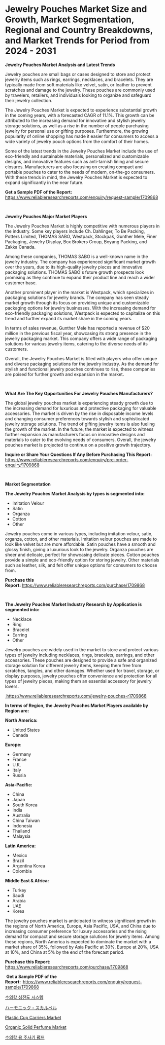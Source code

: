 <p><h1>Jewelry Pouches Market Size and Growth, Market Segmentation, Regional and Country Breakdowns, and Market Trends for Period from 2024 -  2031</h1></p><p><strong>Jewelry Pouches Market Analysis and Latest Trends</strong></p>
<p><p>Jewelry pouches are small bags or cases designed to store and protect jewelry items such as rings, earrings, necklaces, and bracelets. They are typically made from soft materials like velvet, satin, or leather to prevent scratches and damage to the jewelry. These pouches are commonly used by travelers, retailers, and individuals looking to organize and safeguard their jewelry collection.</p><p>The Jewelry Pouches Market is expected to experience substantial growth in the coming years, with a forecasted CAGR of 11.1%. This growth can be attributed to the increasing demand for innovative and stylish jewelry storage solutions, as well as a rise in the number of people purchasing jewelry for personal use or gifting purposes. Furthermore, the growing popularity of online shopping has made it easier for consumers to access a wide variety of jewelry pouch options from the comfort of their homes.</p><p>Some of the latest trends in the Jewelry Pouches Market include the use of eco-friendly and sustainable materials, personalized and customizable designs, and innovative features such as anti-tarnish lining and secure closures. Manufacturers are also focusing on creating compact and portable pouches to cater to the needs of modern, on-the-go consumers. With these trends in mind, the Jewelry Pouches Market is expected to expand significantly in the near future.</p></p>
<p><strong>Get a Sample PDF of the Report:&nbsp;</strong> <a href="https://www.reliableresearchreports.com/enquiry/request-sample/1709868">https://www.reliableresearchreports.com/enquiry/request-sample/1709868</a></p>
<p>&nbsp;</p>
<p><strong>Jewelry Pouches Major Market Players</strong></p>
<p><p>The Jewelry Pouches Market is highly competitive with numerous players in the industry. Some key players include Ch. Dahlinger, To Be Packing, Potters Limited, THOMAS SABO, Westpack, Stockpak, Gunther Mele, Finer Packaging, Jewelry Display, Box Brokers Group, Boyang Packing, and Zakka Canada.</p><p>Among these companies, THOMAS SABO is a well-known name in the jewelry industry. The company has experienced significant market growth over the years, due to its high-quality jewelry pieces and innovative packaging solutions. THOMAS SABO's future growth prospects look promising as they continue to expand their product line and reach a wider customer base.</p><p>Another prominent player in the market is Westpack, which specializes in packaging solutions for jewelry brands. The company has seen steady market growth through its focus on providing unique and customizable packaging options for jewelry businesses. With the increasing demand for eco-friendly packaging solutions, Westpack is expected to capitalize on this trend and further expand its market share in the coming years.</p><p>In terms of sales revenue, Gunther Mele has reported a revenue of $20 million in the previous fiscal year, showcasing its strong presence in the jewelry packaging market. This company offers a wide range of packaging solutions for various jewelry items, catering to the diverse needs of its customers.</p><p>Overall, the Jewelry Pouches Market is filled with players who offer unique and diverse packaging solutions for the jewelry industry. As the demand for stylish and functional jewelry pouches continues to rise, these companies are poised for further growth and expansion in the market.</p></p>
<p>&nbsp;</p>
<p><strong>What Are The Key Opportunities For Jewelry Pouches Manufacturers?</strong></p>
<p><p>The global jewelry pouches market is experiencing steady growth due to the increasing demand for luxurious and protective packaging for valuable accessories. The market is driven by the rise in disposable income levels and changing consumer preferences towards stylish and sophisticated jewelry storage solutions. The trend of gifting jewelry items is also fueling the growth of the market. In the future, the market is expected to witness further expansion as manufacturers focus on innovative designs and materials to cater to the evolving needs of consumers. Overall, the jewelry pouches market is projected to continue on a positive growth trajectory.</p></p>
<p><strong>Inquire or Share Your Questions If Any Before Purchasing This Report:</strong> <a href="https://www.reliableresearchreports.com/enquiry/pre-order-enquiry/1709868">https://www.reliableresearchreports.com/enquiry/pre-order-enquiry/1709868</a></p>
<p>&nbsp;</p>
<p><strong>Market Segmentation</strong></p>
<p><strong>The Jewelry Pouches Market Analysis by types is segmented into:</strong></p>
<p><ul><li>Imitation Velour</li><li>Satin</li><li>Organza</li><li>Cotton</li><li>Other</li></ul></p>
<p><p>Jewelry pouches come in various types, including imitation velour, satin, organza, cotton, and other materials. Imitation velour pouches are made to look like velvet but are more affordable. Satin pouches have a smooth and glossy finish, giving a luxurious look to the jewelry. Organza pouches are sheer and delicate, perfect for showcasing delicate pieces. Cotton pouches provide a simple and eco-friendly option for storing jewelry. Other materials such as leather, silk, and felt offer unique options for consumers to choose from.</p></p>
<p><strong>Purchase this Report:&nbsp;</strong><a href="https://www.reliableresearchreports.com/purchase/1709868">https://www.reliableresearchreports.com/purchase/1709868</a></p>
<p>&nbsp;</p>
<p><strong>The Jewelry Pouches Market Industry Research by Application is segmented into:</strong></p>
<p><ul><li>Necklace</li><li>Ring</li><li>Bracelet</li><li>Earring</li><li>Other</li></ul></p>
<p><p>Jewelry pouches are widely used in the market to store and protect various types of jewelry including necklaces, rings, bracelets, earrings, and other accessories. These pouches are designed to provide a safe and organized storage solution for different jewelry items, keeping them free from scratches, tangles, and other damages. Whether used for travel, storage, or display purposes, jewelry pouches offer convenience and protection for all types of jewelry pieces, making them an essential accessory for jewelry lovers.</p></p>
<p><a href="https://www.reliableresearchreports.com/jewelry-pouches-r1709868">&nbsp;https://www.reliableresearchreports.com/jewelry-pouches-r1709868</a></p>
<p><strong>In terms of Region, the Jewelry Pouches Market Players available by Region are:</strong></p>
<p>
    <p> <strong> North America: </strong>
        <ul>
            <li>United States</li>
            <li>Canada</li>
        </ul>
        </p> 
    <p> <strong> Europe: </strong>
        <ul>
            <li>Germany</li>
            <li>France</li>
            <li>U.K.</li>
            <li>Italy</li>
            <li>Russia</li>
        </ul>
        </p> 
    <p> <strong> Asia-Pacific: </strong>
        <ul>
            <li>China</li>
            <li>Japan</li>
            <li>South Korea</li>
            <li>India</li>
            <li>Australia</li>
            <li>China Taiwan</li>
            <li>Indonesia</li>
            <li>Thailand</li>
            <li>Malaysia</li>
        </ul>
        </p> 
    <p> <strong> Latin America: </strong>
        <ul>
            <li>Mexico</li>
            <li>Brazil</li>
            <li>Argentina Korea</li>
            <li>Colombia</li>
        </ul>
        </p> 
    <p> <strong> Middle East & Africa: </strong>
        <ul>
            <li>Turkey</li>
            <li>Saudi</li>
            <li>Arabia</li>
            <li>UAE</li>
            <li>Korea</li>
        </ul>
    </p>
    </p>
<p><p>The jewelry pouches market is anticipated to witness significant growth in the regions of North America, Europe, Asia Pacific, USA, and China due to increasing consumer preference for luxury accessories and the rising demand for compact and secure storage solutions for jewelry items. Among these regions, North America is expected to dominate the market with a market share of 35%, followed by Asia Pacific at 30%, Europe at 20%, USA at 10%, and China at 5% by the end of the forecast period.</p></p>
<p><strong>Purchase this Report: </strong><a href="https://www.reliableresearchreports.com/purchase/1709868">https://www.reliableresearchreports.com/purchase/1709868</a></p>
<p>&nbsp;<strong>Get a Sample PDF of the Report:&nbsp;&nbsp;</strong><a href="https://www.reliableresearchreports.com/enquiry/request-sample/1709868">https://www.reliableresearchreports.com/enquiry/request-sample/1709868</a></p>
<p><strong></strong></p>
<p><p><a href="https://github.com/vsr06p4p49/Market-Research-Report-List-2/blob/main/2458207150949.md">수의학 심전도 시스템</a></p><p><a href="https://github.com/EthanMorar2011/Market-Research-Report-List-2/blob/main/9724325143207.md">ハーモニック・スカルペル</a></p><p><a href="https://github.com/arionmp/Market-Research-Report-List-3/blob/main/plastic-cup-carriers-market.md">Plastic Cup Carriers Market</a></p><p><a href="https://github.com/SheilaBruen2023/Market-Research-Report-List-1/blob/main/organic-solid-perfume-market.md">Organic Solid Perfume Market</a></p><p><a href="https://github.com/Penelolack456456/Market-Research-Report-List-2/blob/main/3870109150950.md">수의학 용 주사기 펌프</a></p></p>